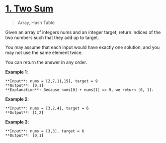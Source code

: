 # [1. Two Sum](https://leetcode.cn/problems/two-sum/)

> Array, Hash Table

Given an array of integers nums and an integer target, return indices of the two numbers such that they add up to target.

You may assume that each input would have exactly one solution, and you may not use the same element twice.

You can return the answer in any order.

**Example 1**:
```
**Input**: nums = [2,7,11,15], target = 9
**Output**: [0,1]
**Explanation**: Because nums[0] + nums[1] == 9, we return [0, 1].
```

**Example 2**:
```
**Input**: nums = [3,2,4], target = 6
**Output**: [1,2]
```

**Example 3**:
```
**Input**: nums = [3,3], target = 6
**Output**: [0,1]
```